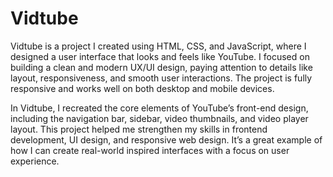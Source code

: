 # Vidtube
Vidtube is a project I created using HTML, CSS, and JavaScript, where I designed a user interface that looks and feels like YouTube. I focused on building a clean and modern UX/UI design, paying attention to details like layout, responsiveness, and smooth user interactions. The project is fully responsive and works well on both desktop and mobile devices.

In Vidtube, I recreated the core elements of YouTube’s front-end design, including the navigation bar, sidebar, video thumbnails, and video player layout. This project helped me strengthen my skills in frontend development, UI design, and responsive web design. It’s a great example of how I can create real-world inspired interfaces with a focus on user experience.
